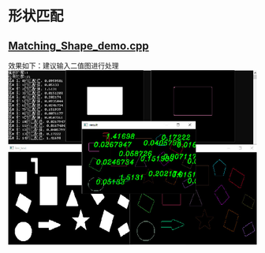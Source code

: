 # 形状匹配
## [Matching_Shape_demo.cpp](https://github.com/DJdongbudong/CPP_Opencv/blob/master/Matching_Shape/Matching_Shape_Demo.cpp)
效果如下：建议输入二值图进行处理
![image](https://github.com/DJdongbudong/CPP_Opencv/blob/master/Matching_Shape/%E5%BD%A2%E7%8A%B6%E5%8C%B9%E9%85%8D%E6%95%88%E6%9E%9C.jpg)
